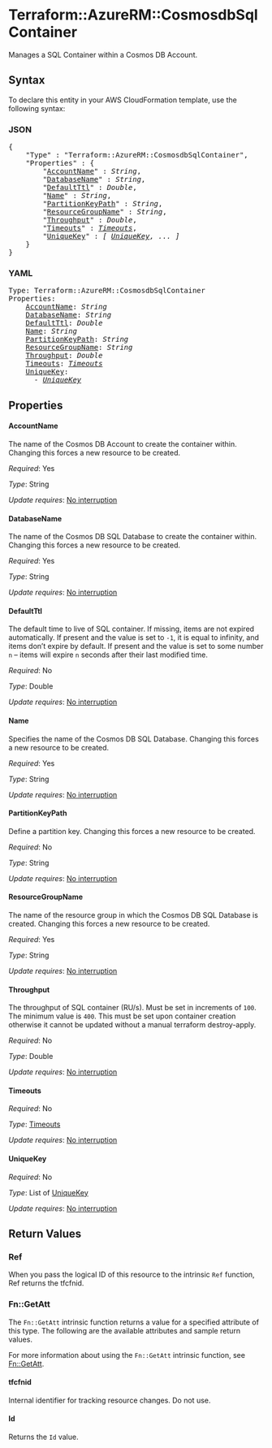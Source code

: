 # Terraform::AzureRM::CosmosdbSqlContainer

Manages a SQL Container within a Cosmos DB Account.

## Syntax

To declare this entity in your AWS CloudFormation template, use the following syntax:

### JSON

<pre>
{
    "Type" : "Terraform::AzureRM::CosmosdbSqlContainer",
    "Properties" : {
        "<a href="#accountname" title="AccountName">AccountName</a>" : <i>String</i>,
        "<a href="#databasename" title="DatabaseName">DatabaseName</a>" : <i>String</i>,
        "<a href="#defaultttl" title="DefaultTtl">DefaultTtl</a>" : <i>Double</i>,
        "<a href="#name" title="Name">Name</a>" : <i>String</i>,
        "<a href="#partitionkeypath" title="PartitionKeyPath">PartitionKeyPath</a>" : <i>String</i>,
        "<a href="#resourcegroupname" title="ResourceGroupName">ResourceGroupName</a>" : <i>String</i>,
        "<a href="#throughput" title="Throughput">Throughput</a>" : <i>Double</i>,
        "<a href="#timeouts" title="Timeouts">Timeouts</a>" : <i><a href="timeouts.md">Timeouts</a></i>,
        "<a href="#uniquekey" title="UniqueKey">UniqueKey</a>" : <i>[ <a href="uniquekey.md">UniqueKey</a>, ... ]</i>
    }
}
</pre>

### YAML

<pre>
Type: Terraform::AzureRM::CosmosdbSqlContainer
Properties:
    <a href="#accountname" title="AccountName">AccountName</a>: <i>String</i>
    <a href="#databasename" title="DatabaseName">DatabaseName</a>: <i>String</i>
    <a href="#defaultttl" title="DefaultTtl">DefaultTtl</a>: <i>Double</i>
    <a href="#name" title="Name">Name</a>: <i>String</i>
    <a href="#partitionkeypath" title="PartitionKeyPath">PartitionKeyPath</a>: <i>String</i>
    <a href="#resourcegroupname" title="ResourceGroupName">ResourceGroupName</a>: <i>String</i>
    <a href="#throughput" title="Throughput">Throughput</a>: <i>Double</i>
    <a href="#timeouts" title="Timeouts">Timeouts</a>: <i><a href="timeouts.md">Timeouts</a></i>
    <a href="#uniquekey" title="UniqueKey">UniqueKey</a>: <i>
      - <a href="uniquekey.md">UniqueKey</a></i>
</pre>

## Properties

#### AccountName

The name of the Cosmos DB Account to create the container within. Changing this forces a new resource to be created.

_Required_: Yes

_Type_: String

_Update requires_: [No interruption](https://docs.aws.amazon.com/AWSCloudFormation/latest/UserGuide/using-cfn-updating-stacks-update-behaviors.html#update-no-interrupt)

#### DatabaseName

The name of the Cosmos DB SQL Database to create the container within. Changing this forces a new resource to be created.

_Required_: Yes

_Type_: String

_Update requires_: [No interruption](https://docs.aws.amazon.com/AWSCloudFormation/latest/UserGuide/using-cfn-updating-stacks-update-behaviors.html#update-no-interrupt)

#### DefaultTtl

The default time to live of SQL container. If missing, items are not expired automatically. If present and the value is set to `-1`, it is equal to infinity, and items don’t expire by default. If present and the value is set to some number `n` – items will expire `n` seconds after their last modified time.

_Required_: No

_Type_: Double

_Update requires_: [No interruption](https://docs.aws.amazon.com/AWSCloudFormation/latest/UserGuide/using-cfn-updating-stacks-update-behaviors.html#update-no-interrupt)

#### Name

Specifies the name of the Cosmos DB SQL Database. Changing this forces a new resource to be created.

_Required_: Yes

_Type_: String

_Update requires_: [No interruption](https://docs.aws.amazon.com/AWSCloudFormation/latest/UserGuide/using-cfn-updating-stacks-update-behaviors.html#update-no-interrupt)

#### PartitionKeyPath

Define a partition key. Changing this forces a new resource to be created.

_Required_: No

_Type_: String

_Update requires_: [No interruption](https://docs.aws.amazon.com/AWSCloudFormation/latest/UserGuide/using-cfn-updating-stacks-update-behaviors.html#update-no-interrupt)

#### ResourceGroupName

The name of the resource group in which the Cosmos DB SQL Database is created. Changing this forces a new resource to be created.

_Required_: Yes

_Type_: String

_Update requires_: [No interruption](https://docs.aws.amazon.com/AWSCloudFormation/latest/UserGuide/using-cfn-updating-stacks-update-behaviors.html#update-no-interrupt)

#### Throughput

The throughput of SQL container (RU/s). Must be set in increments of `100`. The minimum value is `400`. This must be set upon container creation otherwise it cannot be updated without a manual terraform destroy-apply.

_Required_: No

_Type_: Double

_Update requires_: [No interruption](https://docs.aws.amazon.com/AWSCloudFormation/latest/UserGuide/using-cfn-updating-stacks-update-behaviors.html#update-no-interrupt)

#### Timeouts

_Required_: No

_Type_: <a href="timeouts.md">Timeouts</a>

_Update requires_: [No interruption](https://docs.aws.amazon.com/AWSCloudFormation/latest/UserGuide/using-cfn-updating-stacks-update-behaviors.html#update-no-interrupt)

#### UniqueKey

_Required_: No

_Type_: List of <a href="uniquekey.md">UniqueKey</a>

_Update requires_: [No interruption](https://docs.aws.amazon.com/AWSCloudFormation/latest/UserGuide/using-cfn-updating-stacks-update-behaviors.html#update-no-interrupt)

## Return Values

### Ref

When you pass the logical ID of this resource to the intrinsic `Ref` function, Ref returns the tfcfnid.

### Fn::GetAtt

The `Fn::GetAtt` intrinsic function returns a value for a specified attribute of this type. The following are the available attributes and sample return values.

For more information about using the `Fn::GetAtt` intrinsic function, see [Fn::GetAtt](https://docs.aws.amazon.com/AWSCloudFormation/latest/UserGuide/intrinsic-function-reference-getatt.html).

#### tfcfnid

Internal identifier for tracking resource changes. Do not use.

#### Id

Returns the <code>Id</code> value.

